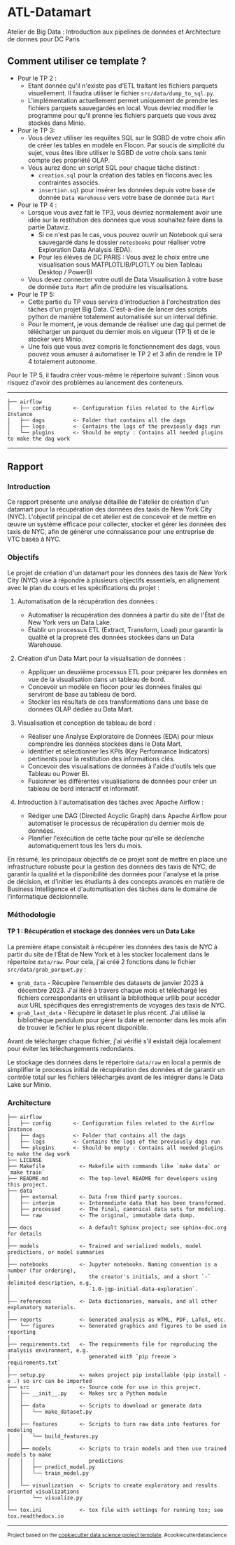 # ATL-Datamart

Atelier de Big Data : Introduction aux pipelines de données et Architecture de donnes pour DC Paris

## Comment utiliser ce template ?

-   Pour le TP 2 :
    -   Etant donnée qu'il n'existe pas d'ETL traitant les fichiers parquets visuellement. Il faudra utiliser le fichier `src/data/dump_to_sql.py`.
    -   L'implémentation actuellement permet uniquement de prendre les fichiers parquets sauvegardés en local. Vous devriez modifier le programme pour qu'il prenne les fichiers parquets que vous avez stockés dans Minio.
-   Pour le TP 3:
    -   Vous devez utiliser les requêtes SQL sur le SGBD de votre choix afin de créer les tables en modèle en Flocon. Par soucis de simplicité du sujet, vous êtes libre utiliser le SGBD de votre choix sans tenir compte des propriété OLAP.
    -   Vous aurez donc un script SQL pour chaque tâche distinct :
        -   `creation.sql` pour la création des tables en flocons avec les contraintes associés.
        -   `insertion.sql` pour insérer les données depuis votre base de donnée `Data Warehouse` vers votre base de donnée `Data Mart`
-   Pour le TP 4 :
    -   Lorsque vous avez fait le TP3, vous devriez normalement avoir une idée sur la restitution des données que vous souhaitez faire dans la partie Dataviz.
        -   Si ce n'est pas le cas, vous pouvez ouvrir un Notebook qui sera sauvegardé dans le dossier `notesbooks` pour réaliser votre Exploration Data Analysis (EDA).
        -   Pour les élèves de DC PARIS : Vous avez le choix entre une visualisation sous MATPLOTLIB/PLOTLY ou bien Tableau Desktop / PowerBI
    -   Vous devez connecter votre outil de Data Visualisation à votre base de donnée `Data Mart` afin de produire les visualisations.
-   Pour le TP 5:
    -   Cette partie du TP vous servira d'introduction à l'orchestration des tâches d'un projet Big Data. C'est-à-dire de lancer des scripts python de manière totalement automatisée sur un interval définie.
    -   Pour le moment, je vous demande de réaliser une dag qui permet de télécharger un parquet du dernier mois en vigueur (TP 1) et de le stocker vers Minio.
    -   Une fois que vous avez compris le fonctionnement des dags, vous pouvez vous amuser à automatiser le TP 2 et 3 afin de rendre le TP 4 totalement autonome.

Pour le TP 5, il faudra créer vous-même le répertoire suivant :
Sinon vous risquez d'avoir des problèmes au lancement des conteneurs.

---

    ├── airflow
    │   ├── config       <- Configuration files related to the Airflow Instance
    │   ├── dags         <- Folder that contains all the dags
    │   ├── logs         <- Contains the logs of the previously dags run
    │   └── plugins      <- Should be empty : Contains all needed plugins to make the dag work

---

## Rapport

### Introduction

Ce rapport présente une analyse détaillée de l'atelier de création d'un datamart pour la récupération des données des taxis de New York City (NYC). L'objectif principal de cet atelier est de concevoir et de mettre en œuvre un système efficace pour collecter, stocker et gérer les données des taxis de NYC, afin de générer une connaissance pour une entreprise de VTC baséa à NYC.

### Objectifs

Le projet de création d'un datamart pour les données des taxis de New York City (NYC) vise à répondre à plusieurs objectifs essentiels, en alignement avec le plan du cours et les spécifications du projet :

1.  Automatisation de la récupération des données :

    -   Automatiser la récupération des données à partir du site de l'État de New York vers un Data Lake.
    -   Établir un processus ETL (Extract, Transform, Load) pour garantir la qualité et la propreté des données stockées dans un Data Warehouse.

2.  Création d'un Data Mart pour la visualisation de données :

    -   Appliquer un deuxième processus ETL pour préparer les données en vue de la visualisation dans un tableau de bord.
    -   Concevoir un modèle en flocon pour les données finales qui serviront de base au tableau de bord.
    -   Stocker les résultats de ces transformations dans une base de données OLAP dédiée au Data Mart.

3.  Visualisation et conception de tableau de bord :

    -   Réaliser une Analyse Exploratoire de Données (EDA) pour mieux comprendre les données stockées dans le Data Mart.
    -   Identifier et sélectionner les KPIs (Key Performance Indicators) pertinents pour la restitution des informations clés.
    -   Concevoir des visualisations de données à l'aide d'outils tels que Tableau ou Power BI.
    -   Fusionner les différentes visualisations de données pour créer un tableau de bord interactif et informatif.

4.  Introduction à l'automatisation des tâches avec Apache Airflow :

    -   Rédiger une DAG (Directed Acyclic Graph) dans Apache Airflow pour automatiser le processus de récupération du dernier mois de données.
    -   Planifier l'exécution de cette tâche pour qu'elle se déclenche automatiquement tous les 1ers du mois.

En résumé, les principaux objectifs de ce projet sont de mettre en place une infrastructure robuste pour la gestion des données des taxis de NYC, de garantir la qualité et la disponibilité des données pour l'analyse et la prise de décision, et d'initier les étudiants à des concepts avancés en matière de Business Intelligence et d'automatisation des tâches dans le domaine de l'informatique décisionnelle.

### Méthodologie

#### TP 1 : Récupération et stockage des données vers un Data Lake

La première étape consistait à récupérer les données des taxis de NYC à partir du site de l'État de New York et à les stocker localement dans le répertoire `data/raw`. Pour cela, j'ai créé 2 fonctions dans le fichier `src/data/grab_parquet.py` :

-   `grab_data` - Récupère l'ensemble des datasets de janvier 2023 à décembre 2023. J'ai itéré à travers chaque mois et téléchargé les fichiers correspondants en utilisant la bibliothèque urllib pour accéder aux URL spécifiques des enregistrements de voyages des taxis de NYC.
-   `grab_last_data` - Récupère le dataset le plus récent. J'ai utilisé la bibliothèque pendulum pour gérer la date et remonter dans les mois afin de trouver le fichier le plus récent disponible.

Avant de télécharger chaque fichier, j'ai vérifié s'il existait déjà localement pour éviter les téléchargements redondants.

Le stockage des données dans le répertoire `data/raw` en local a permis de simplifier le processus initial de récupération des données et de garantir un contrôle total sur les fichiers téléchargés avant de les intégrer dans le Data Lake sur Minio.

### Architecture

    ├── airflow
    │   ├── config       <- Configuration files related to the Airflow Instance
    │   ├── dags         <- Folder that contains all the dags
    │   ├── logs         <- Contains the logs of the previously dags run
    │   └── plugins      <- Should be empty : Contains all needed plugins to make the dag work
    ├── LICENSE
    ├── Makefile           <- Makefile with commands like `make data` or `make train`
    ├── README.md          <- The top-level README for developers using this project.
    ├── data
    │   ├── external       <- Data from third party sources.
    │   ├── interim        <- Intermediate data that has been transformed.
    │   ├── processed      <- The final, canonical data sets for modeling.
    │   └── raw            <- The original, immutable data dump.
    │
    ├── docs               <- A default Sphinx project; see sphinx-doc.org for details
    │
    ├── models             <- Trained and serialized models, model predictions, or model summaries
    │
    ├── notebooks          <- Jupyter notebooks. Naming convention is a number (for ordering),
    │                         the creator's initials, and a short `-` delimited description, e.g.
    │                         `1.0-jqp-initial-data-exploration`.
    │
    ├── references         <- Data dictionaries, manuals, and all other explanatory materials.
    │
    ├── reports            <- Generated analysis as HTML, PDF, LaTeX, etc.
    │   └── figures        <- Generated graphics and figures to be used in reporting
    │
    ├── requirements.txt   <- The requirements file for reproducing the analysis environment, e.g.
    │                         generated with `pip freeze > requirements.txt`
    │
    ├── setup.py           <- makes project pip installable (pip install -e .) so src can be imported
    ├── src                <- Source code for use in this project.
    │   ├── __init__.py    <- Makes src a Python module
    │   │
    │   ├── data           <- Scripts to download or generate data
    │   │   └── make_dataset.py
    │   │
    │   ├── features       <- Scripts to turn raw data into features for modeling
    │   │   └── build_features.py
    │   │
    │   ├── models         <- Scripts to train models and then use trained models to make
    │   │   │                 predictions
    │   │   ├── predict_model.py
    │   │   └── train_model.py
    │   │
    │   └── visualization  <- Scripts to create exploratory and results oriented visualizations
    │       └── visualize.py
    │
    └── tox.ini            <- tox file with settings for running tox; see tox.readthedocs.io

---

<p><small>Project based on the <a target="_blank" href="https://drivendata.github.io/cookiecutter-data-science/">cookiecutter data science project template</a>. #cookiecutterdatascience</small></p>
